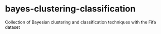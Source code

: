 # bayes-clustering-classification
Collection of Bayesian clustering and classification techniques with the Fifa dataset

